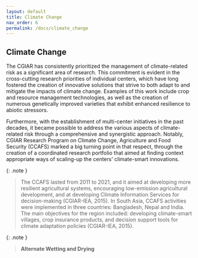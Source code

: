 ```yaml
---
layout: default
title: Climate Change
nav_order: 6
permalink: /docs/climate_change
---
```


## Climate Change

The CGIAR has consistently prioritized the management of climate-related risk as a significant area of research. This commitment is evident in the cross-cutting research priorities of individual centers, which have long fostered the creation of innovative solutions that strive to both adapt to and mitigate the impacts of climate change. Examples of this work include crop and resource management technologies, as well as the creation of numerous genetically improved varieties that exhibit enhanced resilience to abiotic stressors.

Furthermore, with the establishment of multi-center initiatives in the past decades, it became possible to address the various aspects of climate-related risk through a comprehensive and synergistic approach. Notably, CGIAR Research Program on Climate Change, Agriculture and Food Security (CCAFS) marked a big turning point in that respect, through the creation of a coordinated research portfolio that aimed at finding context appropriate ways of scaling-up the centers' climate-smart innovations.

{: .note }
> The CCAFS lasted from 2011 to 2021, and it aimed at developing more resilient agricultural systems, encouraging low-emission agricultural development, and at developing Climate Information Services for decision-making (CGIAR-IEA, 2015). In South Asia, CCAFS activities were implemented in three countries: Bangladesh, Nepal and India. The main objectives for the region included: developing climate-smart villages, crop insurance products, and decision support tools for climate adaptation policies (CGIAR-IEA, 2015). 




{: .note }
> <b>Alternate Wetting and Drying </b>
